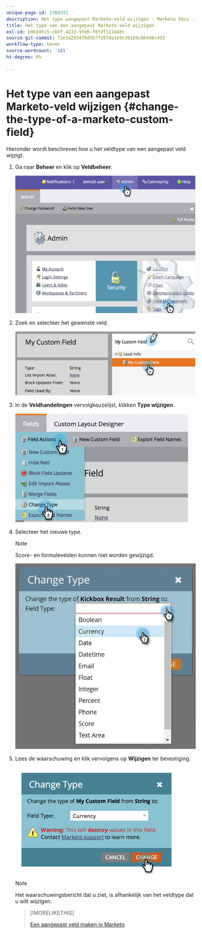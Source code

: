 ```yaml
---
unique-page-id: 2360331
description: Het type aangepast Marketo-veld wijzigen - Marketo Docs - Productdocumentatie
title: Het type van een aangepast Marketo-veld wijzigen
exl-id: b9b3dfc5-cb5f-4233-9fe6-f8fdf111d48c
source-git-commit: 72e1d29347bd5b77107da1e9c30169cb6490c432
workflow-type: tm+mt
source-wordcount: '101'
ht-degree: 0%

---
```


# Het type van een aangepast Marketo-veld wijzigen {#change-the-type-of-a-marketo-custom-field}

Hieronder wordt beschreven hoe u het veldtype van een aangepast veld wijzigt.

1. Ga naar **Beheer** en klik op **Veldbeheer**.

   ![](assets/image2014-9-18-13-3a4-3a39.png)

1. Zoek en selecteer het gewenste veld.

   ![](assets/image2014-9-18-13-3a4-3a48.png)

1. In de **Veldhandelingen** vervolgkeuzelijst, klikken **Type wijzigen**.

   ![](assets/image2014-9-18-13-3a4-3a57.png)

1. Selecteer het nieuwe type.

   >[!NOTE]
   >
   >Score- en formulevelden kunnen niet worden gewijzigd.

   ![](assets/change-the-type-of-a-marketo-custom-field-4.png)

1. Lees de waarschuwing en klik vervolgens op **Wijzigen** ter bevestiging.

   ![](assets/image2014-9-18-13-3a5-3a23.png)

   >[!NOTE]
   >
   >Het waarschuwingsbericht dat u ziet, is afhankelijk van het veldtype dat u wilt wijzigen.

   >[!MORELIKETHIS]
   >
   >[Een aangepast veld maken in Marketo](/help/marketo/product-docs/administration/field-management/create-a-custom-field-in-marketo.md)
